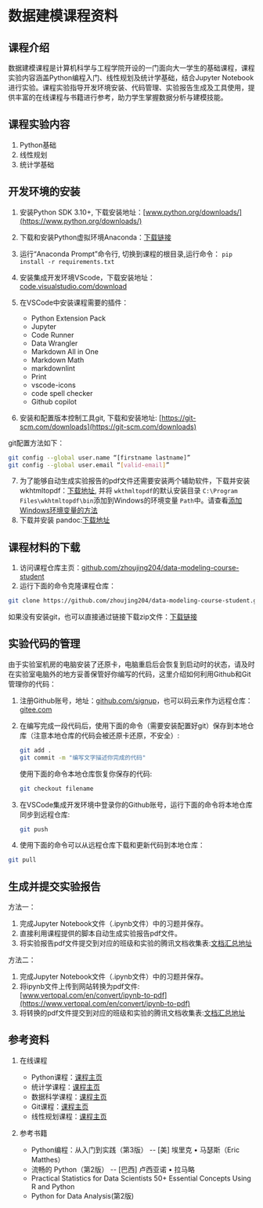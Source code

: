 # 数据建模课程资料

## 课程介绍

数据建模课程是计算机科学与工程学院开设的一门面向大一学生的基础课程，课程实验内容涵盖Python编程入门、线性规划及统计学基础，结合Jupyter Notebook进行实验。课程实验指导开发环境安装、代码管理、实验报告生成及工具使用，提供丰富的在线课程与书籍进行参考，助力学生掌握数据分析与建模技能。

## 课程实验内容

1. Python基础
2. 线性规划
3. 统计学基础

## 开发环境的安装

1. 安装Python SDK 3.10+, 下载安装地址：[www.python.org/downloads/](https://www.python.org/downloads/)
2. 下载和安装Python虚拟环境Anaconda：[下载链接](https://repo.anaconda.com/archive/Anaconda3-2024.10-1-Windows-x86_64.exe)
3. 运行“Anaconda Prompt”命令行, 切换到课程的根目录,运行命令： `pip install -r requirements.txt`
4. 安装集成开发环境VScode，下载安装地址：[code.visualstudio.com/download](https://code.visualstudio.com/download)
5. 在VSCode中安装课程需要的插件：

   - Python Extension Pack
   - Jupyter
   - Code Runner
   - Data Wrangler
   - Markdown All in One
   - Markdown Math
   - markdownlint
   - Print
   - vscode-icons
   - code spell checker
   - Github copilot
6. 安装和配置版本控制工具git, 下载和安装地址: [https://git-scm.com/downloads](https://git-scm.com/downloads)

git配置方法如下：

```bash
git config --global user.name “[firstname lastname]”
git config --global user.email “[valid-email]”
```

7. 为了能够自动生成实验报告的pdf文件还需要安装两个辅助软件，下载并安装wkhtmltopdf：[下载地址](https://github.com/wkhtmltopdf/packaging/releases/download/0.12.6-1/wkhtmltox-0.12.6-1.msvc2015-win64.exe), 并将 `wkthmltopdf`的默认安装目录 `C:\Program Files\wkhtmltopdf\bin`添加到Windows的环境变量 `Path`中。请查看[添加Windows环境变量的方法](https://jingyan.baidu.com/article/47a29f24610740c0142399ea.html)
8. 下载并安装 pandoc:[下载地址](https://github.com/jgm/pandoc/releases/download/3.6.3/pandoc-3.6.3-windows-x86_64.msi)

## 课程材料的下载

1. 访问课程仓库主页：[github.com/zhoujing204/data-modeling-course-student](https://github.com/zhoujing204/data-modeling-course-student)
2. 运行下面的命令克隆课程仓库：

```bash
git clone https://github.com/zhoujing204/data-modeling-course-student.git
```

如果没有安装git，也可以直接通过链接下载zip文件：[下载链接](https://github.com/zhoujing204/data-modeling-course-student/archive/refs/heads/master.zip)

## 实验代码的管理

由于实验室机房的电脑安装了还原卡，电脑重启后会恢复到启动时的状态，请及时在实验室电脑外的地方妥善保管好你编写的代码，这里介绍如何利用Github和Git管理你的代码：

1. 注册Github账号，地址：[github.com/signup](https://github.com/signup)，也可以码云来作为远程仓库：[gitee.com](https://gitee.com/)
2. 在编写完成一段代码后，使用下面的命令（需要安装配置好git）保存到本地仓库（注意本地仓库的代码会被还原卡还原，不安全）:

   ```bash
   git add .
   git commit -m "编写文字描述你完成的代码"
   ```

   使用下面的命令本地仓库恢复你保存的代码:

   ```bash
   git checkout filename
   ```
3. 在VSCode集成开发环境中登录你的Github账号，运行下面的命令将本地仓库同步到远程仓库:

   ```bash
   git push
   ```
4. 使用下面的命令可以从远程仓库下载和更新代码到本地仓库：

```bash
git pull
```

## 生成并提交实验报告

方法一：

1. 完成Jupyter Notebook文件（.ipynb文件）中的习题并保存。
2. 直接利用课程提供的脚本自动生成实验报告pdf文件。
3. 将实验报告pdf文件提交到对应的班级和实验的腾讯文档收集表:[文档汇总地址](https://docs.qq.com/doc/DWUxJanVwYXFpZmF2)

方法二：

1. 完成Jupyter Notebook文件（.ipynb文件）中的习题并保存。
2. 将ipynb文件上传到网站转换为pdf文件: [www.vertopal.com/en/convert/ipynb-to-pdf](https://www.vertopal.com/en/convert/ipynb-to-pdf)
3. 将转换的pdf文件提交到对应的班级和实验的腾讯文档收集表:[文档汇总地址](https://docs.qq.com/doc/DWUxJanVwYXFpZmF2)

## 参考资料

1. 在线课程

   - Python课程：[课程主页](https://www.coursera.org/programs/sobma/specializations/python)
   - 统计学课程：[课程主页](https://www.coursera.org/programs/sobma/specializations/statistics-with-python?authProvider=bancolombia&source=search)
   - 数据科学课程：[课程主页](https://www.coursera.org/specializations/data-science-python)
   - Git课程：[课程主页](https://www.coursera.org/programs/sobma/learn/introduction-git-github)
   - 线性规划课程：[课程主页](https://www.coursera.org/programs/sobma/learn/linear-programming-and-approximation-algorithms)
2. 参考书籍

   - Python编程：从入门到实践（第3版） -- [美] 埃里克 • 马瑟斯（Eric Matthes）
   - 流畅的 Python（第2版） -- [巴西] 卢西亚诺 • 拉马略
   - Practical Statistics for Data Scientists 50+ Essential Concepts Using R and Python
   - Python for Data Analysis(第2版)
